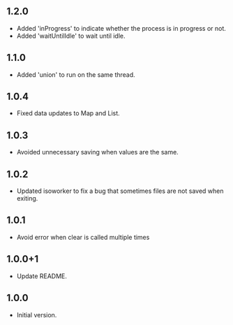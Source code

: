 ## 1.2.0
- Added 'inProgress' to indicate whether the process is in progress or not.
- Added 'waitUntilIdle' to wait until idle.

## 1.1.0
- Added 'union' to run on the same thread.

## 1.0.4
- Fixed data updates to Map and List.

## 1.0.3
- Avoided unnecessary saving when values are the same.

## 1.0.2
- Updated isoworker to fix a bug that sometimes files are not saved when exiting.

## 1.0.1
- Avoid error when clear is called multiple times

## 1.0.0+1
- Update README.

## 1.0.0
- Initial version.
